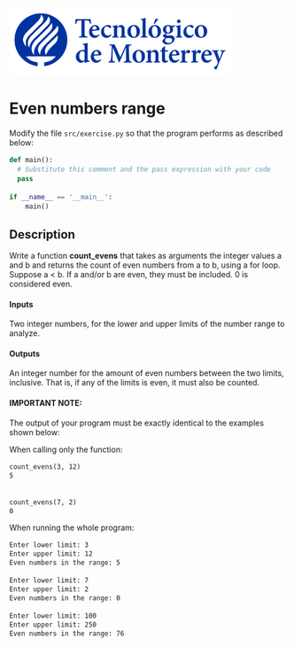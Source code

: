 ![Tec de Monterrey](../../images/logotecmty.png)
# Even numbers range

Modify the file `src/exercise.py` so that the program performs as described below:

```python
def main():
  # Substitute this comment and the pass expression with your code
  pass

if __name__ == '__main__':
    main()
```

## Description

Write a function **count_evens** that takes as arguments the integer values a
and b and returns the count of even numbers from a to b, using a for loop.
Suppose a < b. If a and/or b are even, they must be included. 0 is considered
even.

#### Inputs
Two integer numbers, for the lower and upper limits of the number range to analyze.

#### Outputs
An integer number for the amount of even numbers between the two limits, inclusive.
That is, if any of the limits is even, it must also be counted.

#### IMPORTANT NOTE:
The output of your program must be exactly identical to the examples shown below:

When calling only the function:
```
count_evens(3, 12)
5


count_evens(7, 2)
0
```

When running the whole program:
```
Enter lower limit: 3
Enter upper limit: 12
Even numbers in the range: 5

Enter lower limit: 7
Enter upper limit: 2
Even numbers in the range: 0

Enter lower limit: 100
Enter upper limit: 250
Even numbers in the range: 76
```
